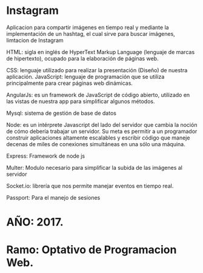 # Instagram
Aplicacion para compartir imágenes en tiempo real y mediante la implementación de un hashtag, el cual sirve para buscar imágenes, Iimtacion de Instagram

HTML: sigla en inglés de HyperText Markup Language (lenguaje de marcas de hipertexto),
ocupado para la elaboración de páginas web.

CSS: lenguaje utilizado para realizar la presentación (Diseño) de nuestra aplicación.
JavaScript: lenguaje de programación que se utiliza principalmente para crear páginas web
dinámicas.

AngularJs: es un framework de JavaScript de código abierto, utilizado en las vistas de nuestra
app para simplificar algunos métodos.

Mysql: sistema de gestión de base de datos

Node: es un intérprete Javascript del lado del servidor que cambia la noción de cómo debería
trabajar un servidor. Su meta es permitir a un programador construir aplicaciones altamente
escalables y escribir código que maneje decenas de miles de conexiones simultáneas en una
sólo una máquina.

Express: Framework de node js

Multer: Modulo necesario para simplificar la subida de las imágenes al servidor

Socket.io: librería que nos permite manejar eventos en tiempo real.

Passport: Para el manejo de sesiones

# AÑO: 2017.
# Ramo: Optativo de Programacion Web.

